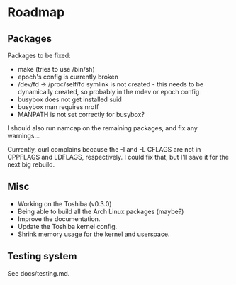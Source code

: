 # Roadmap #

## Packages ##

Packages to be fixed:
- make (tries to use /bin/sh)
- epoch's config is currently broken
- /dev/fd -> /proc/self/fd symlink is not created - this needs to be
  dynamically created, so probably in the mdev or epoch config
- busybox does not get installed suid
- busybox man requires nroff
- MANPATH is not set correctly for busybox?

I should also run namcap on the remaining packages, and fix any warnings...

Currently, curl complains because the -I and -L CFLAGS are not in CPPFLAGS
and LDFLAGS, respectively. I could fix that, but I'll save it for the next big
rebuild.


## Misc ##

- Working on the Toshiba (v0.3.0)
- Being able to build all the Arch Linux packages (maybe?)
- Improve the documentation.
- Update the Toshiba kernel config.
- Shrink memory usage for the kernel and userspace.


## Testing system ##

See docs/testing.md.

